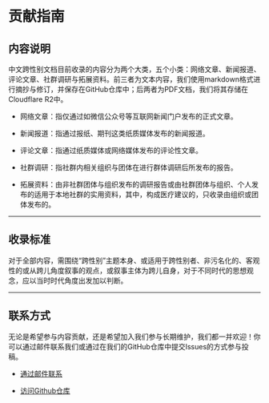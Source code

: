 # 贡献指南

## 内容说明

中文跨性别文档目前收录的内容分为两个大类，五个小类：网络文章、新闻报道、评论文章、社群调研与拓展资料。前三者为文本内容，我们使用markdown格式进行摘抄与修订，并保存在GitHub仓库中；后两者为PDF文档，我们将其存储在Cloudflare R2中。

- 网络文章：指仅通过如微信公众号等互联网新闻门户发布的正式文章。

- 新闻报道：指通过报纸、期刊这类纸质媒体发布的新闻报道。

- 评论文章：指通过纸质媒体或网络媒体发布的评论性文章。

- 社群调研：指社群内相关组织与团体在进行群体调研后所发布的报告。

- 拓展资料：由非社群团体与组织发布的调研报告或由社群团体与组织、个人发布的适用于本地社群的实用资料，其中，构成医疗建议的，只收录由组织或团体发布的。

---

## 收录标准

对于全部内容，需围绕“跨性别”主题本身、或适用于跨性别者、非污名化的、客观性的或从跨儿角度叙事的观点，或叙事主体为跨儿自身，对于不同时代的思想观念，应以当时时代角度出发加以判断。

---

## 联系方式

无论是希望参与内容贡献，还是希望加入我们参与长期维护，我们都一并欢迎！你可以通过邮件联系我们或通过在我们的GitHub仓库中提交Issues的方式参与投稿。

- [通过邮件联系](mailto:contact@transzh.org)

- [访问Github仓库](https://github.com/transzh-org/docs)
